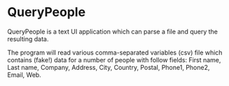 # QueryPeople
QueryPeople is a text UI application which can parse a file and query the resulting data.

The program will read various comma-separated variables (csv) file which contains (fake!) data for a number of people with follow fields:
First name, Last name, Company, Address, City, Country, Postal, Phone1, Phone2, Email, Web. 

